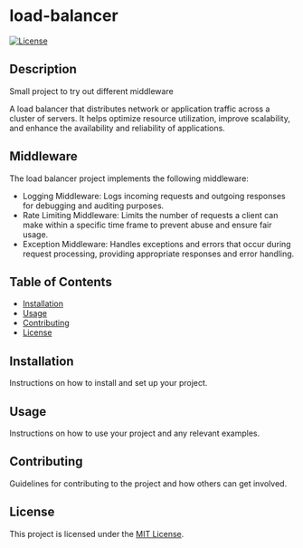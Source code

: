 # load-balancer

[![License](https://img.shields.io/badge/license-MIT-blue.svg)](LICENSE)

## Description

Small project to try out different middleware

A load balancer that distributes network or application traffic across a cluster of servers. It helps optimize resource utilization, improve scalability, and enhance the availability and reliability of applications.

## Middleware

The load balancer project implements the following middleware:

- Logging Middleware: Logs incoming requests and outgoing responses for debugging and auditing purposes.
- Rate Limiting Middleware: Limits the number of requests a client can make within a specific time frame to prevent abuse and ensure fair usage.
- Exception Middleware: Handles exceptions and errors that occur during request processing, providing appropriate responses and error handling.


## Table of Contents

- [Installation](#installation)
- [Usage](#usage)
- [Contributing](#contributing)
- [License](#license)

## Installation

Instructions on how to install and set up your project.

## Usage

Instructions on how to use your project and any relevant examples.

## Contributing

Guidelines for contributing to the project and how others can get involved.

## License

This project is licensed under the [MIT License](LICENSE).

